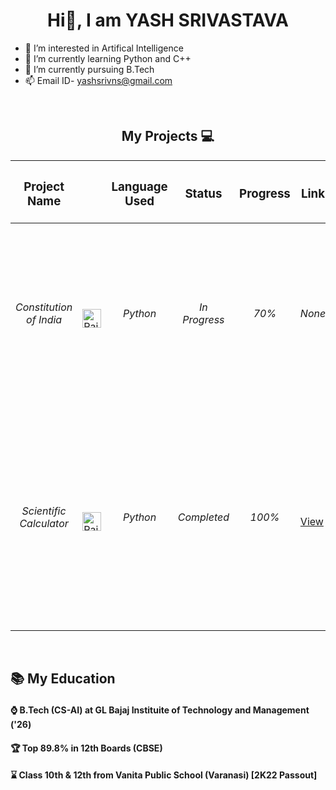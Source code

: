 
<h1 align="center"> Hi👋, I am YASH SRIVASTAVA</h1>


- 👀 I’m interested in Artifical Intelligence
- 🌱 I’m currently learning Python and C++
- 💞️ I’m currently pursuing B.Tech
- 📫 Email ID- yashsrivns@gmail.com


<br>
<h2 align="center">My Projects 💻 </h2>

| <h3>Project Name</h3> |<h3>      </h3> |<h3>Language Used</h3> | <h3>Status</h3> | <h3>Progress</h3> | <h3>Link</h3> | <h3>Description</h3> |
|-----------|-----------|-----------|-----------|-----------|-----------|-----------|
| <h6 align = "center"> Constitution of India </h6> | <img src="https://raw.githubusercontent.com/yashsrivastavaaa/yashsrivastavaaa/main/Images/images.jpg" alt="Rait" width="30" height="30"/> | <h6 align = "center"> Python </h6> | <h6 align = "center"> In Progress </h6> | <h6 align = "center"> 70% </h6> | <h6 align = "center"> None </h6> | <h6> Constitution of India". You can see all the articles and parts present in the Indian Constitution. 500+ functions are used in this project. </h6> |
|<h6 align = "center"> Scientific Calculator </h6>| <img src="https://raw.githubusercontent.com/yashsrivastavaaa/yashsrivastavaaa/main/Images/images.jpg" alt="Rait" width="30" height="30"/> | <h6 align = "center"> Python </h6> |<h6 align = "center"> Completed </h6>| <h6 align = "center"> 100% </h6> | [View](https://github.com/yashsrivastavaaa/Scientific-Calculator-Python) | <h6> Here is "Scientific Calculator". You can perform Basic and Advanced Calculations using this. This Project was Created by me when I was in Class 12th. </h6> |




<br>


## 📚 My Education


<h4>⌚ B.Tech (CS-AI) at GL Bajaj Instituite of Technology and Management ('26) </h4>
<h4>🏆 Top 89.8% in 12th Boards (CBSE) </h4>
<h4>⌛ Class 10th & 12th from Vanita Public School (Varanasi) [2K22 Passout]</h4>
